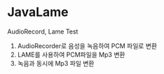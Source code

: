 # JavaLame 

AudioRecord, Lame Test

1. AudioRecorder로 음성을 녹음하여 PCM 파일로 변환
2. LAME를 사용하여 PCM파일을 Mp3 변환
3. 녹음과 동시에 Mp3 파일 변환
